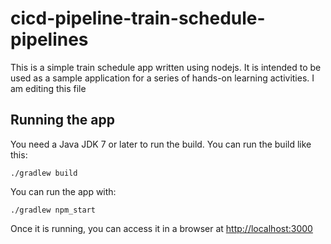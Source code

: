 # cicd-pipeline-train-schedule-pipelines

This is a simple train schedule app written using nodejs. It is intended to be used as a sample application for a series of hands-on learning activities. I am editing this file

## Running the app

You need a Java JDK 7 or later to run the build. You can run the build like this:

    ./gradlew build

You can run the app with:

    ./gradlew npm_start

Once it is running, you can access it in a browser at [http://localhost:3000](http://localhost:3000)
